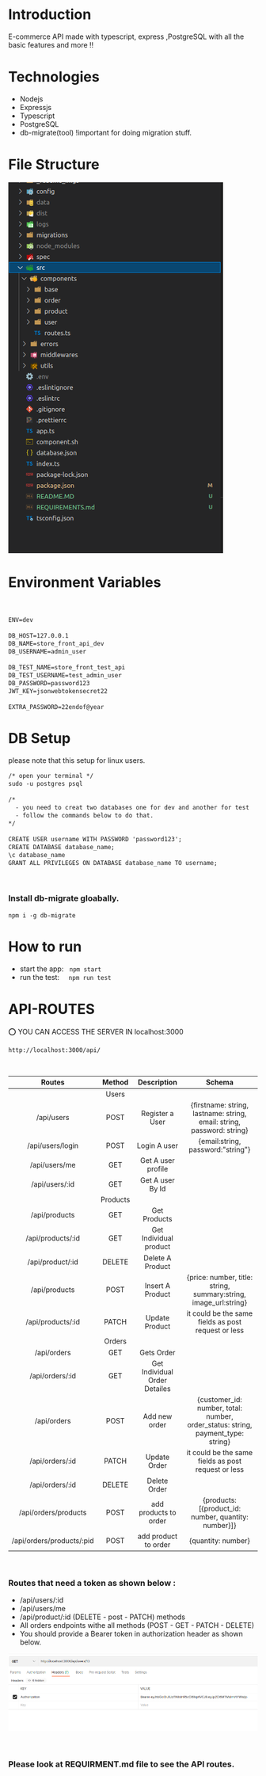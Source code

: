 # Introduction

<p>E-commerce API made with typescript, express ,PostgreSQL with all the basic features and more !!</p>

# Technologies

- Nodejs
- Expressjs
- Typescript
- PostgreSQL
- db-migrate(tool) !important for doing migration stuff.

# File Structure

![file_structure](file_structure.png)

# Environment Variables

&nbsp;

```ENV
ENV=dev

DB_HOST=127.0.0.1
DB_NAME=store_front_api_dev
DB_USERNAME=admin_user

DB_TEST_NAME=store_front_test_api
DB_TEST_USERNAME=test_admin_user
DB_PASSWORD=password123
JWT_KEY=jsonwebtokensecret22

EXTRA_PASSWORD=22endof@year
```
# DB Setup
please note that this setup for linux users.
```
/* open your terminal */
sudo -u postgres psql

/* 
  - you need to creat two databases one for dev and another for test
  - follow the commands below to do that.
*/

CREATE USER username WITH PASSWORD 'password123';
CREATE DATABASE database_name;
\c database_name
GRANT ALL PRIVILEGES ON DATABASE database_name TO username;
```
&nbsp;
### Install db-migrate gloabally.
```
npm i -g db-migrate
```
# How to run 
- start the app:&nbsp;&nbsp; ``` npm start ```
- run the test:&nbsp;&nbsp; ```  npm run test ```

# API-ROUTES

⭕ YOU CAN ACCESS THE SERVER IN localhost:3000
```Base URL
http://localhost:3000/api/
```

&nbsp;

|            Routes             | Method |          Description          |        Schema                    |
| :---------------------------: | :----: | :---------------------------: | :---------------------------:    |
|                               | Users  
|      /api/users               |  POST  |        Register a User        |{firstname: string, lastname: string, email: string, password: string}
|      /api/users/login         |  POST  |         Login A user          |{email:string, password:"string"} |
|      /api/users/me            |  GET   |       Get A user profile      |                                  |
|      /api/users/:id           |  GET   |       Get A user By Id        |                                  |
|                               | Products  
|         /api/products         |  GET   |         Get Products          |
|      /api/products/:id        |  GET   |    Get Individual product     |
|     /api/product/:id          | DELETE |       Delete A Product        |
|      /api/products            |  POST  |       Insert A Product        |{price: number, title: string, summary:string, image_url:string}|
|      /api/products/:id        | PATCH  |        Update Product         | it could be the same fields as post request or less
|                               | Orders  
|      /api/orders              |  GET   |          Gets Order           |
|      /api/orders/:id          |  GET   | Get Individual Order Detailes |
|       /api/orders             |  POST  |     Add new order             |{customer_id: number, total: number, order_status: string, payment_type: string}
|       /api/orders/:id         | PATCH  |      Update Order             | it could be the same fields as post request or less
|       /api/orders/:id         | DELETE |      Delete Order             |
|   /api/orders/products        | POST   |   add products to order       |{products: [{product_id: number, quantity: number}]}
|     /api/orders/products/:pid | POST   |   add product to order        |{quantity: number}

&nbsp;
### Routes that need a token as shown below :  
- /api/users/:id 
- /api/users/me 
- /api/product/:id (DELETE - post - PATCH) methods 
- All orders endpoints withe all methods (POST - GET - PATCH - DELETE) 
- You should provide a Bearer token in authorization header as shown below.

![file_structure](authorization.png)

&nbsp;
### Please look at REQUIRMENT.md file to see the API routes.
